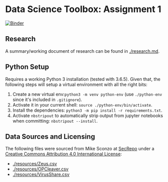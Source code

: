 # Data Science Toolbox: Assignment 1

[![Binder](http://mybinder.org/badge.svg)](http://beta.mybinder.org/v2/gh/dj311/data-science-toolbox-1/master)

## Research
A summary/working document of research can be found in [./research.md](./research.md).

## Python Setup
Requires a working Python 3 installation (tested with 3.6.5). Given that, the following steps will setup a virtual environment with all the right bits:
  1. Create a new virtual env:`python3 -m venv python-env` (use `./python-env` since it's included in `.gitignore`).
  2. Activate it in your current shell: `source ./python-env/bin/activate`.
  3. Install the dependencies: `python3 -m pip install -r requirements.txt`.
  4. Activate `nbstripout` to automatically strip output from jupyter notebooks when committing: `nbstripout --install`.


## Data Sources and Licensing
The following files were sourced from Mike Sconzo at [SecRepo](https://secrepo.com) under a [Creative Commons Attribution 4.0 International License](https://creativecommons.org/licenses/by/4.0/):
  - [./resources/Zeus.csv](./resources/Zeus.csv)
  - [./resources/OPCleaver.csv](./resources/OPCleaver.csv)
  - [./resources/VirusShare.csv](./resources/VirusShare.csv)
